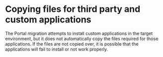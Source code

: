# Copying files for third party and custom applications

The Portal migration attempts to install custom applications in the target environment, but it does not automatically copy the files required for those applications. If the files are not copied over, it is possible that the applications will fail to install or not work properly.


